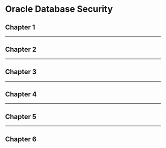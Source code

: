 # Oracle Database Security

## Chapter 1

---

## Chapter 2

---

## Chapter 3

---

## Chapter 4

---

## Chapter 5

---

## Chapter 6
